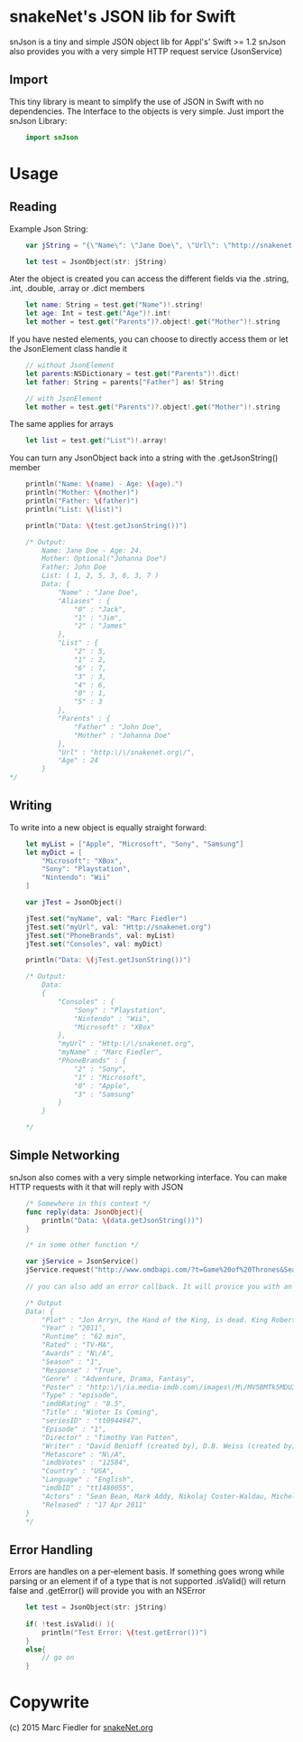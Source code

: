 snakeNet's JSON lib for Swift
==========

snJson is a tiny and simple JSON object lib for Appl's' Swift >= 1.2
snJson also provides you with a very simple HTTP request service (JsonService)

Import
-----

This tiny library is meant to simplify the use of JSON in Swift with no dependencies. The Interface to the objects is very simple.
Just import the snJson Library:

````swift
    import snJson
````

Usage
===========

Reading
--------

Example Json String:

````swift
    var jString = "{\"Name\": \"Jane Doe\", \"Url\": \"http://snakenet.org/\", \"Age\": 24, \"Parents\": {\"Mother\": \"Johanna Doe\", \"Father\": \"John Doe\"}, \"List\": [1, 2, 5, 3, 6, 3, 7], \"Aliases\": [\"Jack\", \"Jim\", \"James\"]}"

    let test = JsonObject(str: jString)
````

Ater the object is created you can access the different fields via the .string, .int, .double, .array or .dict members

````swift
    let name: String = test.get("Name")!.string!
    let age: Int = test.get("Age")!.int!
    let mother = test.get("Parents")?.object!.get("Mother")!.string
````

If you have nested elements, you can choose to directly access them or let the JsonElement class handle it

````swift
    // without JsonElement
    let parents:NSDictionary = test.get("Parents")!.dict!
    let father: String = parents["Father"] as! String

    // with JsonElement
    let mother = test.get("Parents")?.object!.get("Mother")!.string
````

The same applies for arrays

````swift
    let list = test.get("List")!.array!
````

You can turn any JsonObject back into a string with the .getJsonString() member

````swift
    println("Name: \(name) - Age: \(age).")
    println("Mother: \(mother)")
    println("Father: \(father)")
    println("List: \(list)")

    println("Data: \(test.getJsonString())")

    /* Output:
        Name: Jane Doe - Age: 24.
        Mother: Optional("Johanna Doe")
        Father: John Doe
        List: ( 1, 2, 5, 3, 6, 3, 7 )
        Data: {
            "Name" : "Jane Doe",
            "Aliases" : {
                "0" : "Jack",
                "1" : "Jim",
                "2" : "James"
            },
            "List" : {
                "2" : 5,
                "1" : 2,
                "6" : 7,
                "3" : 3,
                "4" : 6,
                "0" : 1,
                "5" : 3
            },
            "Parents" : {
                "Father" : "John Doe",
                "Mother" : "Johanna Doe"
            },
            "Url" : "http:\/\/snakenet.org\/",
            "Age" : 24
        }
*/
````

Writing
--------

To write into a new object is equally straight forward:

````swift
    let myList = ["Apple", "Microsoft", "Sony", "Samsung"]
    let myDict = [
        "Microsoft": "XBox",
        "Sony": "Playstation",
        "Nintendo": "Wii"
    ]

    var jTest = JsonObject()

    jTest.set("myName", val: "Marc Fiedler")
    jTest.set("myUrl", val: "Http://snakenet.org")
    jTest.set("PhoneBrands", val: myList)
    jTest.set("Consoles", val: myDict)

    println("Data: \(jTest.getJsonString())")

    /* Output:
        Data: 
        {
            "Consoles" : {
                "Sony" : "Playstation",
                "Nintendo" : "Wii",
                "Microsoft" : "XBox"
            },
            "myUrl" : "Http:\/\/snakenet.org",
            "myName" : "Marc Fiedler",
            "PhoneBrands" : {
                "2" : "Sony",
                "1" : "Microsoft",
                "0" : "Apple",
                "3" : "Samsung"
            }
        }

    */
````

Simple Networking
--------
snJson also comes with a very simple networking interface. You can make HTTP requests with it that will reply with JSON

````swift
    /* Somewhere in this context */
    func reply(data: JsonObject){
        println("Data: \(data.getJsonString())")
    }
````

````swift
    /* in some other function */

    var jService = JsonService()
    jService.request("http://www.omdbapi.com/?t=Game%20of%20Thrones&Season=1&Episode=1", success: reply, error: nil)
    
    // you can also add an error callback. It will provice you with an NSError: (NSError)->()

    /* Output
    Data: {
        "Plot" : "Jon Arryn, the Hand of the King, is dead. King Robert Baratheon plans to ask his oldest friend, Eddard Stark, to take Jon's place. Across the sea, Viserys Targaryen plans to wed his sister to a nomadic warlord in exchange for an army.",
        "Year" : "2011",
        "Runtime" : "62 min",
        "Rated" : "TV-MA",
        "Awards" : "N\/A",
        "Season" : "1",
        "Response" : "True",
        "Genre" : "Adventure, Drama, Fantasy",
        "Poster" : "http:\/\/ia.media-imdb.com\/images\/M\/MV5BMTk5MDU3OTkzMF5BMl5BanBnXkFtZTcwOTc0ODg5NA@@._V1_SX300.jpg",
        "Type" : "episode",
        "imdbRating" : "8.5",
        "Title" : "Winter Is Coming",
        "seriesID" : "tt0944947",
        "Episode" : "1",
        "Director" : "Timothy Van Patten",
        "Writer" : "David Benioff (created by), D.B. Weiss (created by), George R.R. Martin (\"A Song of Ice and Fire\" by), David Benioff, D.B. Weiss",
        "Metascore" : "N\/A",
        "imdbVotes" : "12584",
        "Country" : "USA",
        "Language" : "English",
        "imdbID" : "tt1480055",
        "Actors" : "Sean Bean, Mark Addy, Nikolaj Coster-Waldau, Michelle Fairley",
        "Released" : "17 Apr 2011"
    }
    */
````

Error Handling
--------
Errors are handles on a per-element basis. If something goes wrong while parsing or an element if of a type that is not supported .isValid() will return false and .getError() will provide you with an NSError

````swift
    let test = JsonObject(str: jString)
    
    if( !test.isValid() ){
        println("Test Error: \(test.getError())")
    }
    else{
        // go on
    }
````


Copywrite
===========

(c) 2015 Marc Fiedler for [snakeNet.org] 

[snakenet.org]: http://snakenet.org/
